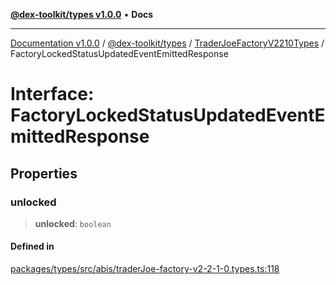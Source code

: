 [**@dex-toolkit/types v1.0.0**](../../../README.md) • **Docs**

***

[Documentation v1.0.0](../../../../../packages.md) / [@dex-toolkit/types](../../../README.md) / [TraderJoeFactoryV2210Types](../README.md) / FactoryLockedStatusUpdatedEventEmittedResponse

# Interface: FactoryLockedStatusUpdatedEventEmittedResponse

## Properties

### unlocked

> **unlocked**: `boolean`

#### Defined in

[packages/types/src/abis/traderJoe-factory-v2-2-1-0.types.ts:118](https://github.com/niZmosis/dex-toolkit/blob/3d8b41b44787b30fbea5de3ab4737662ffb61bc8/packages/types/src/abis/traderJoe-factory-v2-2-1-0.types.ts#L118)
